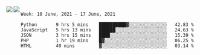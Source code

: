 <a href="https://github.com/anuraghazra/github-readme-stats">
  <img align="left" src="https://github-readme-stats.vercel.app/api?username=Tanesan&count_private=true&show_icons=true" />
</a>
<a href="https://github.com/anuraghazra/github-readme-stats">
  <img align="left" src="https://github-readme-stats.vercel.app/api/top-langs/?username=Tanesan" />
</a>

<!--START_SECTION:waka-->
```text
Week: 10 June, 2021 - 17 June, 2021

Python       9 hrs 5 mins    ██████████▓░░░░░░░░░░░░░░   42.83 % 
JavaScript   5 hrs 13 mins   ██████░░░░░░░░░░░░░░░░░░░   24.63 % 
JSON         3 hrs 15 mins   ████░░░░░░░░░░░░░░░░░░░░░   15.39 % 
PHP          1 hr 19 mins    █▓░░░░░░░░░░░░░░░░░░░░░░░   06.25 % 
HTML         40 mins         ▓░░░░░░░░░░░░░░░░░░░░░░░░   03.14 % 
```
<!--END_SECTION:waka-->
